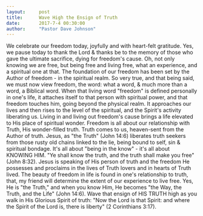 ```yaml
---
layout:     post
title:      Wave High the Ensign of Truth
date:       2017-7-4 00:30:00
author:     "Pastor Dave Johnson"
---
```


We celebrate our freedom today, joyfully and with heart-felt gratitude. Yes, we pause today to thank the Lord & thanks be to the memory of those who gave the ultimate sacrifice, dying for freedom's cause.  Oh, not only knowing we are free, but being free and living free, what an experience, and a spiritual one at that.  The foundation of our freedom has been set by the Author of freedom -  in the spiritual realm.  So very true, and that being said, we must now view freedom, the word: what a word, & much more than a word, a Biblical word.  When that living word "freedom" is defined personally in one's life, it attaches itself to that person with spiritual power, and that freedom touches him, going beyond the physical realm.  It approaches our lives and then rises to the level of the spiritual, and the Spirit's activity liberating us.  Living in and living out freedom's cause brings a life elevated to His place of spiritual wonder.   Freedom is all about our relationship with Truth, His wonder-filled truth.  Truth comes to us, heaven-sent from the Author of truth.  Jesus, as "the Truth" (John 14:6) liberates truth seekers from those rusty old chains linked to the lie, being bound to self, sin & spiritual bondage.  It's all about "being in the know" - it's all about  KNOWING HIM.  "Ye shall know the truth, and the truth shall make you free" (John 8:32).  Jesus is speaking of His person of truth and the freedom He possesses and proclaims in the lives of Truth lovers and in hearts of Truth lived.   The beauty of freedom in life is found in one's relationship to truth, that, my friend will determine the extent of our experience to live free.  Yes, He is "the Truth," and when you know Him, He becomes "the Way, the Truth, and the Life" (John 14:6).  Wave that ensign of HIS TRUTH high as you walk in His Glorious Spirit of truth: "Now the Lord is that Spirit: and where the Spirit of the Lord is, there is liberty" (2 Corinthians 3:17).
